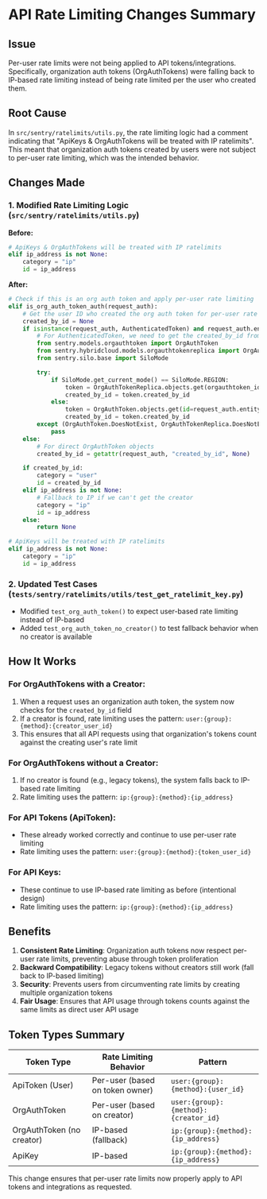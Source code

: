 # API Rate Limiting Changes Summary

## Issue
Per-user rate limits were not being applied to API tokens/integrations. Specifically, organization auth tokens (OrgAuthTokens) were falling back to IP-based rate limiting instead of being rate limited per the user who created them.

## Root Cause
In `src/sentry/ratelimits/utils.py`, the rate limiting logic had a comment indicating that "ApiKeys & OrgAuthTokens will be treated with IP ratelimits". This meant that organization auth tokens created by users were not subject to per-user rate limiting, which was the intended behavior.

## Changes Made

### 1. Modified Rate Limiting Logic (`src/sentry/ratelimits/utils.py`)

**Before:**
```python
# ApiKeys & OrgAuthTokens will be treated with IP ratelimits
elif ip_address is not None:
    category = "ip"
    id = ip_address
```

**After:**
```python
# Check if this is an org auth token and apply per-user rate limiting
elif is_org_auth_token_auth(request_auth):
    # Get the user ID who created the org auth token for per-user rate limiting
    created_by_id = None
    if isinstance(request_auth, AuthenticatedToken) and request_auth.entity_id is not None:
        # For AuthenticatedToken, we need to get the created_by_id from the actual token
        from sentry.models.orgauthtoken import OrgAuthToken
        from sentry.hybridcloud.models.orgauthtokenreplica import OrgAuthTokenReplica
        from sentry.silo.base import SiloMode

        try:
            if SiloMode.get_current_mode() == SiloMode.REGION:
                token = OrgAuthTokenReplica.objects.get(orgauthtoken_id=request_auth.entity_id)
                created_by_id = token.created_by_id
            else:
                token = OrgAuthToken.objects.get(id=request_auth.entity_id)
                created_by_id = token.created_by_id
        except (OrgAuthToken.DoesNotExist, OrgAuthTokenReplica.DoesNotExist):
            pass
    else:
        # For direct OrgAuthToken objects
        created_by_id = getattr(request_auth, "created_by_id", None)

    if created_by_id:
        category = "user"
        id = created_by_id
    elif ip_address is not None:
        # Fallback to IP if we can't get the creator
        category = "ip"
        id = ip_address
    else:
        return None

# ApiKeys will be treated with IP ratelimits
elif ip_address is not None:
    category = "ip"
    id = ip_address
```

### 2. Updated Test Cases (`tests/sentry/ratelimits/utils/test_get_ratelimit_key.py`)

- Modified `test_org_auth_token()` to expect user-based rate limiting instead of IP-based
- Added `test_org_auth_token_no_creator()` to test fallback behavior when no creator is available

## How It Works

### For OrgAuthTokens with a Creator:
1. When a request uses an organization auth token, the system now checks for the `created_by_id` field
2. If a creator is found, rate limiting uses the pattern: `user:{group}:{method}:{creator_user_id}`
3. This ensures that all API requests using that organization's tokens count against the creating user's rate limit

### For OrgAuthTokens without a Creator:
1. If no creator is found (e.g., legacy tokens), the system falls back to IP-based rate limiting
2. Rate limiting uses the pattern: `ip:{group}:{method}:{ip_address}`

### For API Tokens (ApiToken):
- These already worked correctly and continue to use per-user rate limiting
- Rate limiting uses the pattern: `user:{group}:{method}:{token_user_id}`

### For API Keys:
- These continue to use IP-based rate limiting as before (intentional design)
- Rate limiting uses the pattern: `ip:{group}:{method}:{ip_address}`

## Benefits

1. **Consistent Rate Limiting**: Organization auth tokens now respect per-user rate limits, preventing abuse through token proliferation
2. **Backward Compatibility**: Legacy tokens without creators still work (fall back to IP-based limiting)
3. **Security**: Prevents users from circumventing rate limits by creating multiple organization tokens
4. **Fair Usage**: Ensures that API usage through tokens counts against the same limits as direct user API usage

## Token Types Summary

| Token Type | Rate Limiting Behavior | Pattern |
|------------|----------------------|---------|
| ApiToken (User) | Per-user (based on token owner) | `user:{group}:{method}:{user_id}` |
| OrgAuthToken | Per-user (based on creator) | `user:{group}:{method}:{creator_id}` |
| OrgAuthToken (no creator) | IP-based (fallback) | `ip:{group}:{method}:{ip_address}` |
| ApiKey | IP-based | `ip:{group}:{method}:{ip_address}` |

This change ensures that per-user rate limits now properly apply to API tokens and integrations as requested.
